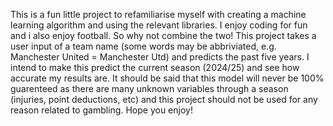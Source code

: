 This is a fun little project to refamiliarise myself with creating a machine learning algorithm and using the relevant libraries.
I enjoy coding for fun and i also enjoy football. So why not combine the two! This project takes a user input of a team name (some words may be abbriviated, e.g. Manchester United = Manchester Utd) and predicts the past five years. I intend to make this predict the current season (2024/25) and see how accurate my results are.
It should be said that this model will never be 100% guarenteed as there are many unknown variables through a season (injuries, point deductions, etc) and this project should not be used for any reason related to gambling. 
Hope you enjoy!
